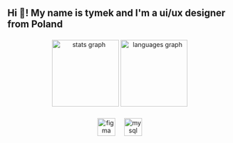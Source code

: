 <h2 align="left">Hi 👋! My name is tymek and I'm a ui/ux designer from Poland</h2>

###

<div align="center">
  <img src="https://github-readme-stats.vercel.app/api?username=ogtymek&hide_title=false&hide_rank=false&show_icons=true&include_all_commits=true&count_private=true&disable_animations=false&theme=omni&locale=en&hide_border=false" height="150" alt="stats graph"  />
  <img src="https://github-readme-stats.vercel.app/api/top-langs?username=ogtymek&locale=en&hide_title=false&layout=compact&card_width=320&langs_count=5&theme=omni&hide_border=false" height="150" alt="languages graph"  />
</div>

###

<h3 align="left"></h3>

###

<div align="center">
  <img src="https://skillicons.dev/icons?i=figma" height="40" alt="figma logo"  />
      <img width="12" />
  <img src="https://skillicons.dev/icons?i=mysql" height="40" alt="mysql logo"  />
</div>

###
